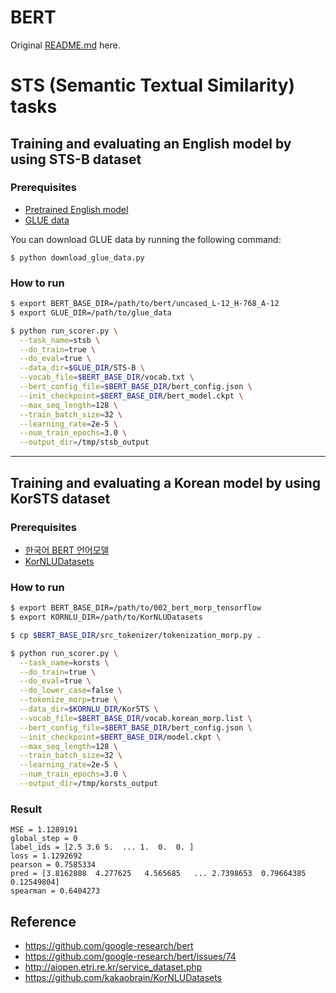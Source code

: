 # BERT

Original [README.md](https://github.com/google-research/bert/blob/master/README.md) here.


# STS (Semantic Textual Similarity) tasks

## Training and evaluating an English model by using STS-B dataset

### Prerequisites

- [Pretrained English model](https://storage.googleapis.com/bert_models/2018_10_18/uncased_L-12_H-768_A-12.zip)
- [GLUE data](https://gist.github.com/W4ngatang/60c2bdb54d156a41194446737ce03e2e)

You can download GLUE data by running the following command:

    $ python download_glue_data.py


### How to run

```bash
$ export BERT_BASE_DIR=/path/to/bert/uncased_L-12_H-768_A-12
$ export GLUE_DIR=/path/to/glue_data

$ python run_scorer.py \
  --task_name=stsb \
  --do_train=true \
  --do_eval=true \
  --data_dir=$GLUE_DIR/STS-B \
  --vocab_file=$BERT_BASE_DIR/vocab.txt \
  --bert_config_file=$BERT_BASE_DIR/bert_config.json \
  --init_checkpoint=$BERT_BASE_DIR/bert_model.ckpt \
  --max_seq_length=128 \
  --train_batch_size=32 \
  --learning_rate=2e-5 \
  --num_train_epochs=3.0 \
  --output_dir=/tmp/stsb_output
```

---

## Training and evaluating a Korean model by using KorSTS dataset

### Prerequisites

- [한국어 BERT 언어모델](http://aiopen.etri.re.kr/service_dataset.php?category=bert)
- [KorNLUDatasets](https://github.com/kakaobrain/KorNLUDatasets)


### How to run

```bash
$ export BERT_BASE_DIR=/path/to/002_bert_morp_tensorflow
$ export KORNLU_DIR=/path/to/KorNLUDatasets

$ cp $BERT_BASE_DIR/src_tokenizer/tokenization_morp.py .

$ python run_scorer.py \
  --task_name=korsts \
  --do_train=true \
  --do_eval=true \
  --do_lower_case=false \
  --tokenize_morp=true \
  --data_dir=$KORNLU_DIR/KorSTS \
  --vocab_file=$BERT_BASE_DIR/vocab.korean_morp.list \
  --bert_config_file=$BERT_BASE_DIR/bert_config.json \
  --init_checkpoint=$BERT_BASE_DIR/model.ckpt \
  --max_seq_length=128 \
  --train_batch_size=32 \
  --learning_rate=2e-5 \
  --num_train_epochs=3.0 \
  --output_dir=/tmp/korsts_output
```

### Result

```
MSE = 1.1289191
global_step = 0
label_ids = [2.5 3.6 5.  ... 1.  0.  0. ]
loss = 1.1292692
pearson = 0.7585334
pred = [3.8162808  4.277625   4.565685   ... 2.7398653  0.79664385 0.12549804]
spearman = 0.6404273
```


## Reference

- https://github.com/google-research/bert
- https://github.com/google-research/bert/issues/74
- http://aiopen.etri.re.kr/service_dataset.php
- https://github.com/kakaobrain/KorNLUDatasets
